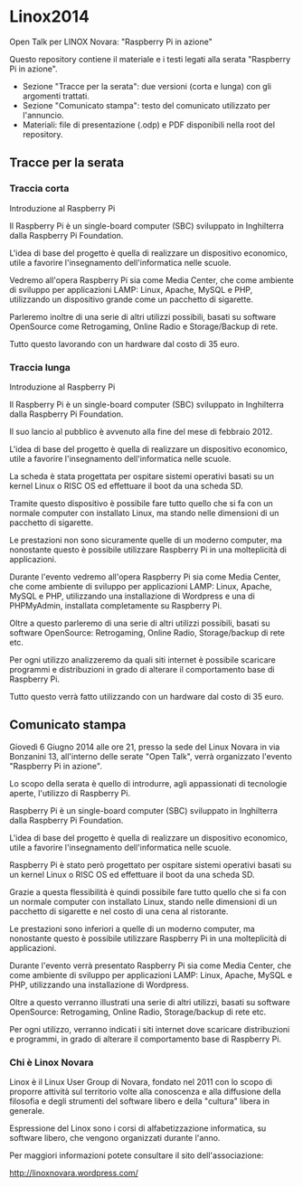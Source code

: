 # Linox2014
Open Talk per LINOX Novara: "Raspberry Pi in azione"

Questo repository contiene il materiale e i testi legati alla serata "Raspberry Pi in azione".

- Sezione "Tracce per la serata": due versioni (corta e lunga) con gli argomenti trattati.
- Sezione "Comunicato stampa": testo del comunicato utilizzato per l'annuncio.
- Materiali: file di presentazione (.odp) e PDF disponibili nella root del repository.

## Tracce per la serata

### Traccia corta

Introduzione al Raspberry Pi

Il Raspberry Pi è un single-board computer (SBC) sviluppato in Inghilterra dalla Raspberry Pi Foundation.

L'idea di base del progetto è quella di realizzare un dispositivo economico, utile a favorire l'insegnamento dell'informatica nelle scuole.

Vedremo all'opera Raspberry Pi sia come Media Center, che come ambiente di sviluppo per applicazioni LAMP: Linux, Apache, MySQL e PHP, utilizzando un dispositivo grande come un pacchetto di sigarette.

Parleremo inoltre di una serie di altri utilizzi possibili, basati su software OpenSource come Retrogaming, Online Radio e Storage/Backup di rete.

Tutto questo lavorando con un hardware dal costo di 35 euro.


### Traccia lunga

Introduzione al Raspberry Pi

Il Raspberry Pi è un single-board computer (SBC) sviluppato in Inghilterra dalla Raspberry Pi Foundation.

Il suo lancio al pubblico è avvenuto alla fine del mese di febbraio 2012.

L'idea di base del progetto è quella di realizzare un dispositivo economico, utile a favorire l'insegnamento dell'informatica nelle scuole.

La scheda è stata progettata per ospitare sistemi operativi basati su un kernel Linux o RISC OS ed effettuare il boot da una scheda SD.

Tramite questo dispositivo è possibile fare tutto quello che si fa con un normale computer con installato Linux, ma stando nelle dimensioni di un pacchetto di sigarette.

Le prestazioni non sono sicuramente quelle di un moderno computer, ma nonostante questo è possibile utilizzare Raspberry Pi in una molteplicità di applicazioni.

Durante l'evento vedremo all'opera Raspberry Pi sia come Media Center, che come ambiente di sviluppo per applicazioni LAMP: Linux, Apache, MySQL e PHP, utilizzando una installazione di Wordpress e una di PHPMyAdmin, installata completamente su Raspberry Pi.

Oltre a questo parleremo di una serie di altri utilizzi possibili, basati su software OpenSource: Retrogaming, Online Radio, Storage/backup di rete etc.

Per ogni utilizzo analizzeremo da quali siti internet è possibile scaricare programmi e distribuzioni in grado di alterare il comportamento base di Raspberry Pi.

Tutto questo verrà fatto utilizzando con un hardware dal costo di 35 euro.


## Comunicato stampa

Giovedì 6 Giugno 2014 alle ore 21, presso la sede del Linux Novara in via Bonzanini 13, all'interno delle serate "Open Talk", verrà organizzato l'evento "Raspberry Pi in azione".

Lo scopo della serata è quello di introdurre, agli appassionati di tecnologie aperte, l'utilizzo di Raspberry Pi.

Raspberry Pi è un single-board computer (SBC) sviluppato in Inghilterra dalla Raspberry Pi Foundation.

L'idea di base del progetto è quella di realizzare un dispositivo economico, utile a favorire l'insegnamento dell'informatica nelle scuole.

Raspberry Pi è stato però progettato per ospitare sistemi operativi basati su un kernel Linux o RISC OS ed effettuare il boot da una scheda SD.

Grazie a questa flessibilità è quindi possibile fare tutto quello che si fa con un normale computer con installato Linux, stando nelle dimensioni di un pacchetto di sigarette e nel costo di una cena al ristorante.

Le prestazioni sono inferiori a quelle di un moderno computer, ma nonostante questo è possibile utilizzare Raspberry Pi in una molteplicità di applicazioni.

Durante l'evento verrà presentato Raspberry Pi sia come Media Center, che come ambiente di sviluppo per applicazioni LAMP: Linux, Apache, MySQL e PHP, utilizzando una installazione di Wordpress.

Oltre a questo verranno illustrati una serie di altri utilizzi, basati su software OpenSource: Retrogaming, Online Radio, Storage/backup di rete etc.

Per ogni utilizzo, verranno indicati i siti internet dove scaricare distribuzioni e programmi, in grado di alterare il comportamento base di Raspberry Pi.


### Chi è Linox Novara

Linox è il Linux User Group di Novara, fondato nel 2011 con lo scopo di proporre attività sul territorio volte alla conoscenza e alla diffusione della filosofia e degli strumenti del software libero e della "cultura" libera in generale.

Espressione del Linox sono i corsi di alfabetizzazione informatica, su software libero, che vengono organizzati durante l'anno.

Per maggiori informazioni potete consultare il sito dell'associazione:

http://linoxnovara.wordpress.com/




